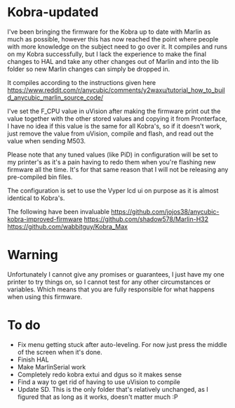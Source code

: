 # Kobra-updated

I've been bringing the firmware for the Kobra up to date with Marlin as much as possible, however this has now reached the point where people with more knowledge on the subject need to go over it.
It compiles and runs on my Kobra successfully, but I lack the experience to make the final changes to HAL and take any other changes out of Marlin and into the lib folder so new Marlin changes can simply be dropped in.

It compiles according to the instructions given here 
https://www.reddit.com/r/anycubic/comments/y2waxu/tutorial_how_to_build_anycubic_marlin_source_code/

I've set the F_CPU value in uVision after making the firmware print out the value together with the other stored values and copying it from Pronterface, I have no idea if this value is the same for all Kobra's, so if it doesn't work, just remove the value from uVision, compile and flash, and read out the value when sending M503.

Please note that any tuned values (like PiD) in configuration will be set to my printer's as it's a pain having to redo them when you're flashing new firmware all the time.
It's for that same reason that I will not be releasing any pre-compiled bin files.

The configuration is set to use the Vyper lcd ui on purpose as it is almost identical to Kobra's.

The following have been invaluable 
https://github.com/jojos38/anycubic-kobra-improved-firmware
https://github.com/shadow578/Marlin-H32
https://github.com/wabbitguy/Kobra_Max

# Warning

Unfortunately I cannot give any promises or guarantees, I just have my one printer to try things on, so I cannot test for any other circumstances or variables. Which means that you are fully responsible for what happens when using this firmware.

# To do

- Fix menu getting stuck after auto-leveling. For now just press the middle of the screen when it's done.
- Finish HAL
- Make MarlinSerial work
- Completely redo kobra extui and dgus so it makes sense
- Find a way to get rid of having to use uVision to compile
- Update SD. This is the only folder that's relatively unchanged, as I figured that as long as it works, doesn't matter much :P
